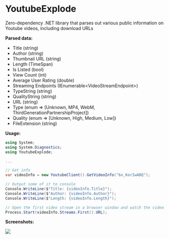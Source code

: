 YoutubeExplode
===================


Zero-dependency .NET library that parses out various public information on Youtube videos, including download URLs

**Parsed data:**

 - Title (string)
 - Author (string)
 - Thumbnail URL (string)
 - Length (TimeSpan)
 - Is Listed (bool)
 - View Count (int)
 - Average User Rating (double)
 - Streaming Endpoints (IEnumerable\<VideoStreamEndpoint\>)
  - TypeString (string)
  - QualityString (string)
  - URL (string)
  - Type (enum => [Unknown, MP4, WebM, ThirdGenerationPartnershipProject])
  - Quality (enum => [Unknown, High, Medium, Low])
  - FileExtension (string)

**Usage:**

```c#
using System;
using System.Diagnostics;
using YoutubeExplode;

...

// Get info
var videoInfo = new YoutubeClient().GetVideoInfo("bx_KorIwABQ");

// Output some of it to console
Console.WriteLine($"Title: {videoInfo.Title}");
Console.WriteLine($"Author: {videoInfo.Author}");
Console.WriteLine($"Length: {videoInfo.Length}");

// Open the first video stream in a browser window and watch the video
Process.Start(videoInfo.Streams.First().URL);

```

**Screenshots:**

![](http://www.tyrrrz.me/projects/images/ytexplode_1.png)
